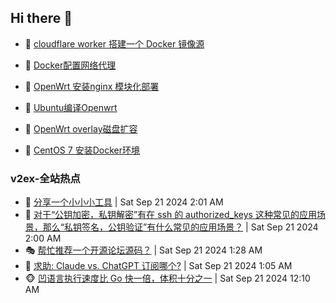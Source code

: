 ## Hi there 👋

<!--
**dkyg666/dkyg666** is a ✨ _special_ ✨ repository because its `README.md` (this file) appears on your GitHub profile.

Here are some ideas to get you started:

- 🔭 I’m currently working on ...
- 🌱 I’m currently learning ...
- 👯 I’m looking to collaborate on ...
- 🤔 I’m looking for help with ...
- 💬 Ask me about ...
- 📫 How to reach me: ...
- 😄 Pronouns: ...
- ⚡ Fun fact: ...
-->

<!-- BLOG-POST-LIST:START -->
- 🦩 [cloudflare worker 搭建一个 Docker 镜像源](http://blog.1996099.xyz/archives/cloudflare-worker-da-jian-yi-ge-docker-jing-xiang-zhan) 

- 🚦 [Docker配置网络代理](http://blog.1996099.xyz/archives/dockerpei-zhi-wang-luo-dai-li) 

- 🫶 [OpenWrt 安装nginx 模块化部署](http://blog.1996099.xyz/archives/openwrt-an-zhuang-nginx-mo-kuai-hua-bu-shu) 

- 🦄 [Ubuntu编译Openwrt](http://blog.1996099.xyz/archives/ubuntuzi-bian-yi-openwrt) 

- 🐻 [OpenWrt overlay磁盘扩容](http://blog.1996099.xyz/archives/openwrt-overlay) 

- 🤖 [CentOS 7 安装Docker环境](http://blog.1996099.xyz/archives/centos-docker) 
<!-- BLOG-POST-LIST:END -->

### v2ex-全站热点
<!-- v2ex:START -->
- 🥸 [分享一个小小小工具](https://www.v2ex.com/t/1074550#reply0) | Sat Sep 21 2024 2:01 AM
- 🤗 [对于“公钥加密，私钥解密”有在 ssh 的 authorized_keys 这种常见的应用场景，那么“私钥签名，公钥验证”有什么常见的应用场景？](https://www.v2ex.com/t/1074549#reply15) | Sat Sep 21 2024 2:00 AM
- 🎭 [帮忙推荐一个开源论坛源码？](https://www.v2ex.com/t/1074541#reply3) | Sat Sep 21 2024 1:28 AM
- 🥷 [求助: Claude vs. ChatGPT 订阅哪个?](https://www.v2ex.com/t/1074538#reply8) | Sat Sep 21 2024 1:05 AM
- 🐵 [凹语言执行速度比 Go 快一倍，体积十分之一](https://www.v2ex.com/t/1074530#reply7) | Sat Sep 21 2024 12:10 AM<!-- v2ex:END -->

